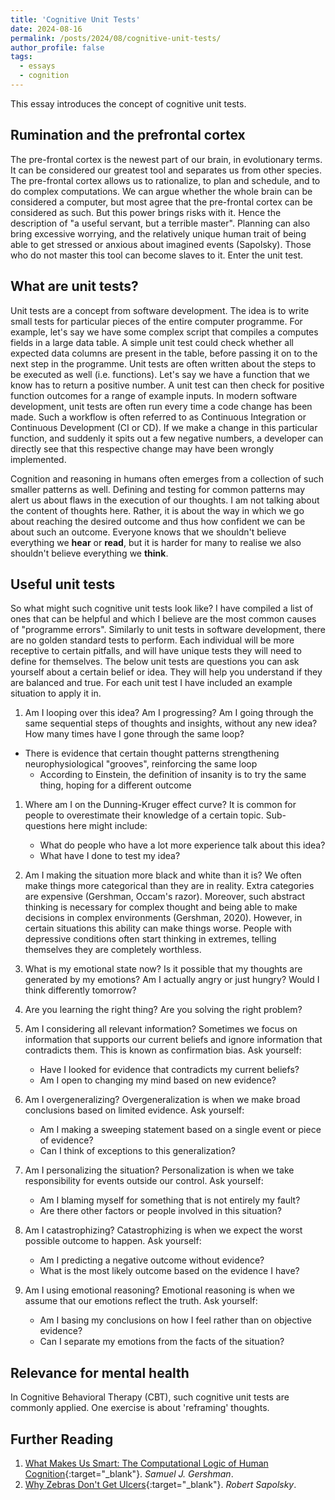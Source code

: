 ```yaml
---
title: 'Cognitive Unit Tests'
date: 2024-08-16
permalink: /posts/2024/08/cognitive-unit-tests/
author_profile: false
tags:
  - essays
  - cognition
---
```


This essay introduces the concept of cognitive unit tests.

## Rumination and the prefrontal cortex

The pre-frontal cortex is the newest part of our brain, in evolutionary terms.
It can be considered our greatest tool and separates us from other species.
The pre-frontal cortex allows us to rationalize, to plan and schedule, and to do complex computations.
We can argue whether the whole brain can be considered a computer, but most agree that the pre-frontal cortex can be considered as such.
But this power brings risks with it.
Hence the description of "a useful servant, but a terrible master".
Planning can also bring excessive worrying, and the relatively unique human trait of being able to get stressed or anxious about imagined events (Sapolsky).
Those who do not master this tool can become slaves to it.
Enter the unit test.

## What are unit tests?

Unit tests are a concept from software development.
The idea is to write small tests for particular pieces of the entire computer programme.
For example, let's say we have some complex script that compiles a computes fields in a large data table.
A simple unit test could check whether all expected data columns are present in the table, before passing it on to the next step in the programme.
Unit tests are often written about the steps to be executed as well (i.e. functions).
Let's say we have a function that we know has to return a positive number.
A unit test can then check for positive function outcomes for a range of example inputs.
In modern software development, unit tests are often run every time a code change has been made.
Such a workflow is often referred to as Continuous Integration or Continuous Development (CI or CD).
If we make a change in this particular function, and suddenly it spits out a few negative numbers, a developer can directly see that this respective change may have been wrongly implemented.

Cognition and reasoning in humans often emerges from a collection of such smaller patterns as well.
Defining and testing for common patterns may alert us about flaws in the execution of our thoughts.
I am not talking about the content of thoughts here.
Rather, it is about the way in which we go about reaching the desired outcome and thus how confident we can be about such an outcome.
Everyone knows that we shouldn't believe everything we __hear__ or __read__, but it is harder for many to realise we also shouldn't believe everything we __think__.

## Useful unit tests

So what might such cognitive unit tests look like?
I have compiled a list of ones that can be helpful and which I believe are the most common causes of "programme errors".
Similarly to unit tests in software development, there are no golden standard tests to perform.
Each individual will be more receptive to certain pitfalls, and will have unique tests they will need to define for themselves.
The below unit tests are questions you can ask yourself about a certain belief or idea.
They will help you understand if they are balanced and true.
For each unit test I have included an example situation to apply it in.

1. Am I looping over this idea? Am I progressing? Am I going through the same sequential steps of thoughts and insights, without any new idea? How many times have I gone through the same loop?
  - There is evidence that certain thought patterns strengthening neurophysiological "grooves", reinforcing the same loop
	- According to Einstein, the definition of insanity is to try the same thing, hoping for a different outcome

1. Where am I on the Dunning-Kruger effect curve? It is common for people to overestimate their knowledge of a certain topic. Sub-questions here might include:
	- What do people who have a lot more experience talk about this idea?
	- What have I done to test my idea?

1. Am I making the situation more black and white than it is? We often make things more categorical than they are in reality. Extra categories are expensive (Gershman, Occam's razor). Moreover, such abstract thinking is necessary for complex thought and being able to make decisions in complex environments (Gershman, 2020). However, in certain situations this ability can make things worse. People with depressive conditions often start thinking in extremes, telling themselves they are completely worthless.

1. What is my emotional state now? Is it possible that my thoughts are generated by my emotions? Am I actually angry or just hungry? Would I think differently tomorrow?

1. Are you learning the right thing? Are you solving the right problem?

1. Am I considering all relevant information? Sometimes we focus on information that supports our current beliefs and ignore information that contradicts them. This is known as confirmation bias. Ask yourself:
    - Have I looked for evidence that contradicts my current beliefs?
    - Am I open to changing my mind based on new evidence?

1. Am I overgeneralizing? Overgeneralization is when we make broad conclusions based on limited evidence. Ask yourself:
    - Am I making a sweeping statement based on a single event or piece of evidence?
    - Can I think of exceptions to this generalization?

1. Am I personalizing the situation? Personalization is when we take responsibility for events outside our control. Ask yourself:
    - Am I blaming myself for something that is not entirely my fault?
    - Are there other factors or people involved in this situation?

1. Am I catastrophizing? Catastrophizing is when we expect the worst possible outcome to happen. Ask yourself:
    - Am I predicting a negative outcome without evidence?
    - What is the most likely outcome based on the evidence I have?

1. Am I using emotional reasoning? Emotional reasoning is when we assume that our emotions reflect the truth. Ask yourself:
    - Am I basing my conclusions on how I feel rather than on objective evidence?
    - Can I separate my emotions from the facts of the situation?

## Relevance for mental health

In Cognitive Behavioral Therapy (CBT), such cognitive unit tests are commonly applied.
One exercise is about 'reframing' thoughts.

## Further Reading

1. [What Makes Us Smart: The Computational Logic of Human Cognition](https://press.princeton.edu/books/paperback/9780691205717/what-makes-us-smart?srsltid=AfmBOoqHjiBUhdWAD7l6UmadsQasHmKCURdtsuTj6BX-v1XwOh1dgzXr){:target="_blank"}. *Samuel J. Gershman*.
1. [Why Zebras Don't Get Ulcers](https://catalogofbias.org){:target="_blank"}. *Robert Sapolsky*.
